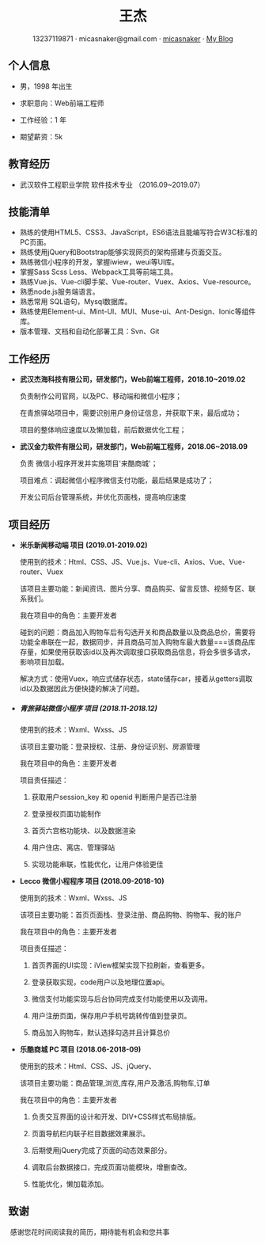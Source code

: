  <center>
     <h1>王杰</h1>
     <div>
         <span>
             13237119871
         </span>
         ·
         <span>
             micasnaker@gmail.com
         </span>
         ·
         <span>
             <a href="https://gitee.com/micasnaker">micasnaker</a>
         </span>
         ·
         <span>
             <a href="https://www.cnblogs.com/mica/">My Blog</a>
         </span>
     </div>
 </center>


 ##  个人信息 

 - 男，1998 年出生

 - 求职意向：Web前端工程师

 - 工作经验：1 年

 - 期望薪资：5k


##  教育经历

- 武汉软件工程职业学院     软件技术专业   （2016.09~2019.07）



##   技能清单

- 熟练的使用HTML5、CSS3、JavaScript，ES6语法且能编写符合W3C标准的PC页面。
- 熟练使用jQuery和Bootstrap能够实现网页的架构搭建与页面交互。
- 熟练微信小程序的开发，掌握iwiew，weui等UI库。
- 掌握Sass Scss Less、Webpack工具等前端工具。
- 熟练Vue.js、Vue-cli脚手架、Vue-router、Vuex、Axios、Vue-resource。
- 熟悉node.js服务端语言。
- 熟悉常用 SQL语句，Mysql数据库。
- 熟练使用Element-ui、Mint-UI、MUI、Muse-ui、Ant-Design、Ionic等组件库。
- 版本管理、文档和自动化部署工具：Svn、Git



##  工作经历

- **武汉杰海科技有限公司，研发部门，Web前端工程师，2018.10~2019.02**

   负责制作公司官网，以及PC、移动端和微信小程序；

   在青旅驿站项目中，需要识别用户身份证信息，并获取下来，最后成功；

   项目的整体响应速度以及懒加载，前后数据优化工程；

- **武汉金力软件有限公司，研发部门，Web前端工程师，2018.06~2018.09**

   负责 微信小程序开发并实施项目'来酷商城'；

   项目难点：调起微信小程序微信支付功能，最后结果是成功了；

   开发公司后台管理系统，并优化页面栈，提高响应速度



##  项目经历

- **米乐新闻移动端 项目 (2019.01-2019.02)**

  使用到的技术：Html、CSS、JS、Vue.js、Vue-cli、Axios、Vue、Vue-router、Vuex

  该项目主要功能：新闻资讯、图片分享、商品购买、留言反馈、视频专区、联系我们。

  我在项目中的角色：主要开发者

  碰到的问题：商品加入购物车后有勾选开关和商品数量以及商品总价，需要将功能全串联在一起，数据同步，并且商品可加入购物车最大数量===该商品库存量，如果使用获取该id以及再次调取接口获取商品信息，将会多很多请求，影响项目加载。

  解决方式：使用Vuex，响应式储存状态，state储存car，接着从getters调取id以及数据因此方便快捷的解决了问题。

- ##### **青旅驿站微信小程序 项目 (2018.11-2018.12)**

  使用到的技术：Wxml、Wxss、JS

  该项目主要功能：登录授权、注册、身份证识别、房源管理

  我在项目中的角色：主要开发者

  项目责任描述：

  1. 获取用户session_key 和 openid 判断用户是否已注册

  2. 登录授权页面功能制作

  3. 首页六宫格功能块、以及数据渲染

  4. 用户住店、离店、管理驿站

  5. 实现功能串联，性能优化，让用户体验更佳

- **Lecco 微信小程程序 项目 (2018.09-2018-10)**

  使用到的技术：Wxml、Wxss、JS

  该项目主要功能：首页页面栈、登录注册、商品购物、购物车、我的账户

  我在项目中的角色：主要开发者

  项目责任描述：

  1. 首页界面的UI实现：iView框架实现下拉刷新，查看更多。

  2. 登录获取实现，code用户以及地理位置api。

  3. 微信支付功能实现与后台协同完成支付功能使用以及调用。

  4. 用户注册页面，保存用户手机号跳转传值到登录页。

  5. 商品加入购物车，默认选择勾选并且计算总价

- **乐酷商城 PC 项目 (2018.06-2018-09)**

  使用到的技术：Html、CSS、JS、jQuery、

  该项目主要功能：商品管理,浏览,库存,用户及激活,购物车,订单

  我在项目中的角色：主要开发者

  1. 负责交互界面的设计和开发、DIV+CSS样式布局排版。

  2. 页面导航栏内联子栏目数据效果展示。

  3. 后期使用jQuery完成了页面的动态效果部分。

  4. 调取后台数据接口，完成页面功能模块，增删查改。

  5. 性能优化，懒加载添加。



##  致谢

​	感谢您花时间阅读我的简历，期待能有机会和您共事
